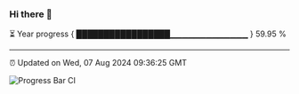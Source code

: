 ### Hi there 👋

⏳ Year progress { █████████████████▁▁▁▁▁▁▁▁▁▁▁▁▁ } 59.95 %

---

⏰ Updated on Wed, 07 Aug 2024 09:36:25 GMT

![Progress Bar CI](https://github.com/IshwaranRudhara/GIT-ACTION/workflows/Progress%20Bar%20CI/badge.svg)
